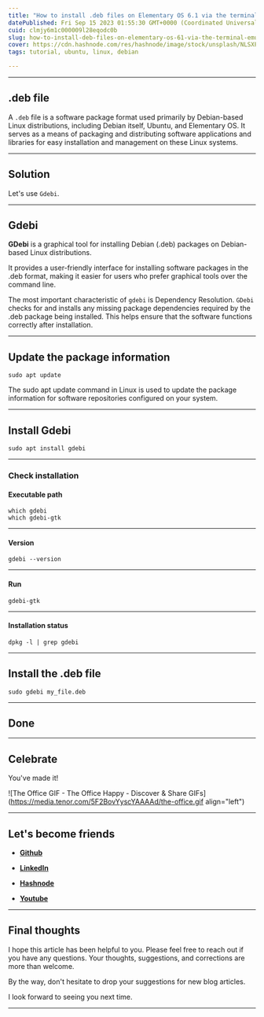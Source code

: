 ```yaml
---
title: "How to install .deb files on Elementary OS 6.1 via the terminal emulator?"
datePublished: Fri Sep 15 2023 01:55:30 GMT+0000 (Coordinated Universal Time)
cuid: clmjy6m1c000009l28eqodc0b
slug: how-to-install-deb-files-on-elementary-os-61-via-the-terminal-emulator
cover: https://cdn.hashnode.com/res/hashnode/image/stock/unsplash/NLSXFjl_nhc/upload/c09704ae3664e30e98c1415bc422ddeb.jpeg
tags: tutorial, ubuntu, linux, debian

---
```


---

## .deb file

A `.deb` file is a software package format used primarily by Debian-based Linux distributions, including Debian itself, Ubuntu, and Elementary OS. It serves as a means of packaging and distributing software applications and libraries for easy installation and management on these Linux systems.

---

## Solution

Let's use `Gdebi`.

---

## Gdebi

**GDebi** is a graphical tool for installing Debian (.deb) packages on Debian-based Linux distributions.

It provides a user-friendly interface for installing software packages in the .deb format, making it easier for users who prefer graphical tools over the command line.

The most important characteristic of `gdebi` is Dependency Resolution. `GDebi` checks for and installs any missing package dependencies required by the .deb package being installed. This helps ensure that the software functions correctly after installation.

---

## Update the package information

```plaintext
sudo apt update
```

The sudo apt update command in Linux is used to update the package information for software repositories configured on your system.

---

## Install Gdebi

```plaintext
sudo apt install gdebi
```

---

### Check installation

#### Executable path

```plaintext
which gdebi
which gdebi-gtk
```

---

#### Version

```plaintext
gdebi --version
```

---

#### Run

```plaintext
gdebi-gtk
```

---

#### Installation status

```plaintext
dpkg -l | grep gdebi
```

---

## Install the .deb file

```plaintext
sudo gdebi my_file.deb
```

---

## Done

---

## **Celebrate**

You've made it!

![The Office GIF - The Office Happy - Discover & Share GIFs](https://media.tenor.com/5F2BovYyscYAAAAd/the-office.gif align="left")

---

## **Let's become friends**

* [**Github**](https://github.com/alexcalaca)
    
* [**LinkedIn**](https://linkedin.com/in/alexandrecalacaofficial)
    
* [**Hashnode**](https://hashnode.com/onboard?next=/@alexandrecalaca)
    
* [**Youtube**](https://www.youtube.com/@alexandrecalacaofficial)
    

---

## **Final thoughts**

I hope this article has been helpful to you. Please feel free to reach out if you have any questions. Your thoughts, suggestions, and corrections are more than welcome.

By the way, don't hesitate to drop your suggestions for new blog articles.

I look forward to seeing you next time.

---